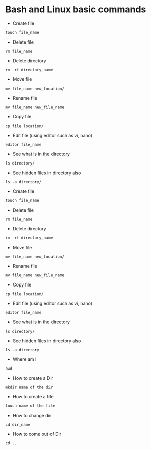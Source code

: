 # Bash and Linux basic commands

- Create file 
```
touch file_name
```
- Delete file
```
rm file_name
```
- Delete directory
```
rm -rf directory_name
```
- Move file
```
mv file_name new_location/
```
- Rename file
```
mv file_name new_file_name
```
- Copy file
```
cp file location/
```
- Edit file (using editor such as vi, nano)
```
editor file_name 
```
- See what is in the directory
```
ls directory/
```
- See hidden files in directory also
```
ls -a directory/
```
- Create file 
```
touch file_name
```
- Delete file
```
rm file_name
```
- Delete directory
```
rm -rf directory_name
```
- Move file
```
mv file_name new_location/
```
- Rename file
```
mv file_name new_file_name
```
- Copy file
```
cp file location/
```
- Edit file (using editor such as vi, nano)
```
editor file_name 
```
- See what is in the directory
```
ls directory/
```
- See hidden files in directory also
```
ls -a directory
```
- Where am I
```
pwd
```
- How to create a Dir
```
mkdir name of the dir
```
- How to create a file
```
touch name of the file
```
- How to change dir
```
cd dir_name
```
- How to come out of Dir 
```
cd ..
```
